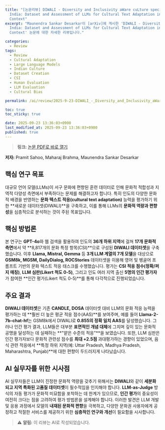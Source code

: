 ```yaml
---
title: "[논문리뷰] DIWALI - Diversity and Inclusivity aWare cuLture specific Items for
  India: Dataset and Assessment of LLMs for Cultural Text Adaptation in Indian
  Context"
excerpt: "Maunendra Sankar Desarkar이 [arXiv]에 게시한 'DIWALI - Diversity and Inclusivity aWare cuLture specific Items for
  India: Dataset and Assessment of LLMs for Cultural Text Adaptation in Indian
  Context' 논문에 대한 자세한 리뷰입니다."

categories:
  - Review
tags:
  - Review
  - Cultural Adaptation
  - Large Language Models
  - Indian Culture
  - Dataset Creation
  - CSI
  - Human Evaluation
  - LLM Evaluation
  - Cultural Bias

permalink: /ai/review/2025-9-23-DIWALI_-_Diversity_and_Inclusivity_aWare_cuLture_specific_Items_for_India_Dataset_and_Assessment_of_LLMs_for_Cultural_Text_Adaptation_in_Indian_Context/

toc: true
toc_sticky: true

date: 2025-09-23 13:36:03+0900
last_modified_at: 2025-09-23 13:36:03+0900
published: true
---
```

> **링크:** [논문 PDF로 바로 열기](https://arxiv.org/abs/2509.17399)

**저자:** Pramit Sahoo, Maharaj Brahma, Maunendra Sankar Desarkar



## 핵심 연구 목표
대규모 언어 모델(LLMs)이 서구 문화에 편향된 훈련 데이터로 인해 문화적 적합성과 지역적 다양성 측면에서 부족하다는 문제를 해결하고자 합니다. 특히 인도의 다양한 문화적 배경을 반영하는 **문화 텍스트 적응(cultural text adaptation)** 능력을 평가하기 위한 **새로운 데이터셋(DIWALI)**을 구축하고, 이를 통해 LLMs의 **문화적 역량과 편향성**을 심층적으로 분석하는 것이 주된 목표입니다.

## 핵심 방법론
본 연구는 **GPT-4o**와 웹 검색을 활용하여 인도의 **36개 하위 지역**에 걸쳐 **17개 문화적 측면**에서 약 **8,817개의 문화 특정 항목(CSI)**으로 구성된 **DIWALI 데이터셋**을 구축했습니다. 이후 **Llama, Mistral, Gemma** 등 **3개 LLM 계열의 7개 모델**을 대상으로 **GSM8k, MGSM, DailyDialog, ROCStories** 데이터셋을 이용해 영어 및 벵골어 프롬프트 기반의 문화 텍스트 적응 태스크를 수행했습니다. 평가는 **CSI 적응 점수(정확/퍼지 매칭)**, **LLM 심판(Likert 척도 0-5)**, 그리고 인도 여러 지역 출신 **5명의 인간 평가자**가 참여한 **인간 평가(Likert 척도 0-5)**를 통해 다각적으로 진행되었습니다.

## 주요 결과
**DIWALI 데이터셋**은 기존 **CANDLE, DOSA** 데이터셋 대비 LLM의 문화 적응 능력을 평가하는 데 **훨씬 더 높은 평균 적응 점수(AAS)**를 보여주며, 예를 들어 **Llama-2-7b-chat-hf**는 GSM8k에서 DIWALI로 **0.855의 정확 일치 AAS**를 달성했습니다. 그러나 인간 평가 결과, LLM들은 대부분 **표면적인 개념 대체**에 그치며 깊이 있는 문화적 공명을 달성하는 데 실패하는 **"얕은 수준의 적응"**을 보였습니다. 또한, LLM 심판은 인간 평가자보다 문화적 관련성 점수를 **최대 +2.5점** 과대평가하는 경향이 있었으며, 음식 관련 적응에서 **특정 하위 지역(예: Uttar Pradesh, Madhya Pradesh, Maharashtra, Punjab)**에 대한 편향이 두드러지게 나타났습니다.

## AI 실무자를 위한 시사점
AI 실무자들은 LLM이 진정한 문화적 역량을 갖추기 위해서는 **DIWALI**와 같이 **세분화되고 지역 특화된 고품질 데이터셋**이 필수적임을 인지해야 합니다. **LLM-as-Judge** 방식의 자동 평가가 문화적 미묘함을 포착하는 데 한계가 있으므로, **인간 평가**의 중요성이 여전히 크다는 점을 고려하여 평가 방법론을 설계해야 합니다. 이러한 발견은 LLM 개발 및 응용 과정에서 모델의 **내재된 문화적 편향**을 극복하고, 다양한 문화권 사용자에게 공정하고 적절한 서비스를 제공하기 위한 **심층적인 연구와 개선**이 필요함을 시사합니다.

> ⚠️ **알림:** 이 리뷰는 AI로 작성되었습니다.